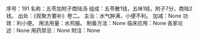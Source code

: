 序号：191
名称：五苓加附子商陆汤
组成：五苓散1钱，五味1钱，附子7分，商陆2钱。
出处：《观聚方要补》卷二。
主治：水气肿满，小便不利。
加减：None
功效：利小便。
用法用量：水煎服。
制备方法：None
临床应用：None
各家论述：None
用药禁忌：None
附注：None
